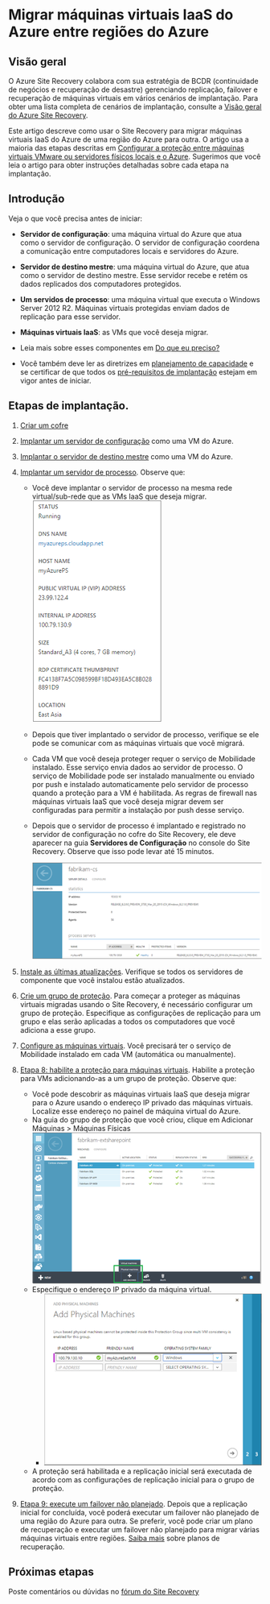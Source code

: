 <properties
	pageTitle="Migrar máquinas virtuais IaaS do Azure de uma região do Azure para outra"
	description="Use o Azure Site Recovery para migrar máquinas virtuais IaaS do Azure de uma região do Azure para outra."
	services="site-recovery"
	documentationCenter=""
	authors="rayne-wiselman"
	manager="jwhit"
	editor="tysonn"/>

<tags
	ms.service="site-recovery"
	ms.workload="backup-recovery"
	ms.tgt_pltfrm="na"
	ms.devlang="na"
	ms.topic="article"
	ms.date="08/26/2015"
	ms.author="raynew"/>

#  Migrar máquinas virtuais IaaS do Azure entre regiões do Azure


## Visão geral

O Azure Site Recovery colabora com sua estratégia de BCDR (continuidade de negócios e recuperação de desastre) gerenciando replicação, failover e recuperação de máquinas virtuais em vários cenários de implantação. Para obter uma lista completa de cenários de implantação, consulte a [Visão geral do Azure Site Recovery](site-recovery-overview.md).

Este artigo descreve como usar o Site Recovery para migrar máquinas virtuais IaaS do Azure de uma região do Azure para outra. O artigo usa a maioria das etapas descritas em [Configurar a proteção entre máquinas virtuais VMware ou servidores físicos locais e o Azure](site-recovery-vmware-to-azure.md). Sugerimos que você leia o artigo para obter instruções detalhadas sobre cada etapa na implantação.

## Introdução

Veja o que você precisa antes de iniciar:

- **Servidor de configuração**: uma máquina virtual do Azure que atua como o servidor de configuração. O servidor de configuração coordena a comunicação entre computadores locais e servidores do Azure.
- **Servidor de destino mestre**: uma máquina virtual do Azure, que atua como o servidor de destino mestre. Esse servidor recebe e retém os dados replicados dos computadores protegidos.
- **Um servidos de processo**: uma máquina virtual que executa o Windows Server 2012 R2. Máquinas virtuais protegidas enviam dados de replicação para esse servidor.
- **Máquinas virtuais IaaS**: as VMs que você deseja migrar.

- Leia mais sobre esses componentes em [Do que eu preciso?](site-recovery-vmware-to-azure.md#what-do-i-need)
- Você também deve ler as diretrizes em [planejamento de capacidade](site-recovery-vmware-to-azure.md#capacity-planning) e se certificar de que todos os [pré-requisitos de implantação](site-recovery-vmware-to-azure.md#before-you-start) estejam em vigor antes de iniciar.

## Etapas de implantação.

1. [Criar um cofre](site-recovery-vmware-to-azure.md/#step-1-create-a-vault)
2. [Implantar um servidor de configuração](site-recovery-vmware-to-azure.md#step-2-deploy-a-configuration-server) como uma VM do Azure.
3. [Implantar o servidor de destino mestre](site-recovery-vmware-to-azure.md#step-2-deploy-a-configuration-server) como uma VM do Azure.
4. [Implantar um servidor de processo](site-recovery-vmware-to-azure.md#step-4-deploy-the-on-premises-process-server). Observe que:

	- Você deve implantar o servidor de processo na mesma rede virtual/sub-rede que as VMs IaaS que deseja migrar. ![VMs IaaS](./media/site-recovery-migrate-azure-to-azure/ASR_MigrateAzure1.png)

	- Depois que tiver implantado o servidor de processo, verifique se ele pode se comunicar com as máquinas virtuais que você migrará.
	- Cada VM que você deseja proteger requer o serviço de Mobilidade instalado. Esse serviço envia dados ao servidor de processo. O serviço de Mobilidade pode ser instalado manualmente ou enviado por push e instalado automaticamente pelo servidor de processo quando a proteção para a VM é habilitada. As regras de firewall nas máquinas virtuais IaaS que você deseja migrar devem ser configuradas para permitir a instalação por push desse serviço. 

	- Depois que o servidor de processo é implantado e registrado no servidor de configuração no cofre do Site Recovery, ele deve aparecer na guia **Servidores de Configuração** no console do Site Recovery. Observe que isso pode levar até 15 minutos.
	
		![servidor de processo](./media/site-recovery-migrate-azure-to-azure/ASR_MigrateAzure2.png)

5. [Instale as últimas atualizações](site-recovery-vmware-to-azure.md#step-5-install-latest-updates). Verifique se todos os servidores de componente que você instalou estão atualizados.
6. [Crie um grupo de proteção](site-recovery-vmware-to-azure.md#step-7-create-a-protection-group). Para começar a proteger as máquinas virtuais migradas usando o Site Recovery, é necessário configurar um grupo de proteção. Especifique as configurações de replicação para um grupo e elas serão aplicadas a todos os computadores que você adiciona a esse grupo. 
7. [Configure as máquinas virtuais](site-recovery-vmware-to-azure.md#step-8-set-up-machines-you-want-to-protect). Você precisará ter o serviço de Mobilidade instalado em cada VM (automática ou manualmente).
8. [Etapa 8: habilite a proteção para máquinas virtuais](site-recovery-vmware-to-azure.md#step-9-enable-protection). Habilite a proteção para VMs adicionando-as a um grupo de proteção. Observe que:

	- Você pode descobrir as máquinas virtuais IaaS que deseja migrar para o Azure usando o endereço IP privado das máquinas virtuais. Localize esse endereço no painel de máquina virtual do Azure.
	-  Na guia do grupo de proteção que você criou, clique em Adicionar Máquinas > Máquinas Físicas ![Descoberta de EC2](./media/site-recovery-migrate-azure-to-azure/ASR_MigrateAzure3.png)
	- Especifique o endereço IP privado da máquina virtual.
		- ![Descoberta de EC2](./media/site-recovery-migrate-azure-to-azure/ASR_MigrateAzure4.png)
	- A proteção será habilitada e a replicação inicial será executada de acordo com as configurações de replicação inicial para o grupo de proteção.
9. [Etapa 9: execute um failover não planejado](site-recovery-failover.md#run-an-unplanned-failover). Depois que a replicação inicial for concluída, você poderá executar um failover não planejado de uma região do Azure para outra. Se preferir, você pode criar um plano de recuperação e executar um failover não planejado para migrar várias máquinas virtuais entre regiões. [Saiba mais](site-recovery-create-recovery-plans.md) sobre planos de recuperação.
		
## Próximas etapas

Poste comentários ou dúvidas no [fórum do Site Recovery](https://social.msdn.microsoft.com/forums/azure/home?forum=hypervrecovmgr)

<!---HONumber=Oct15_HO3-->